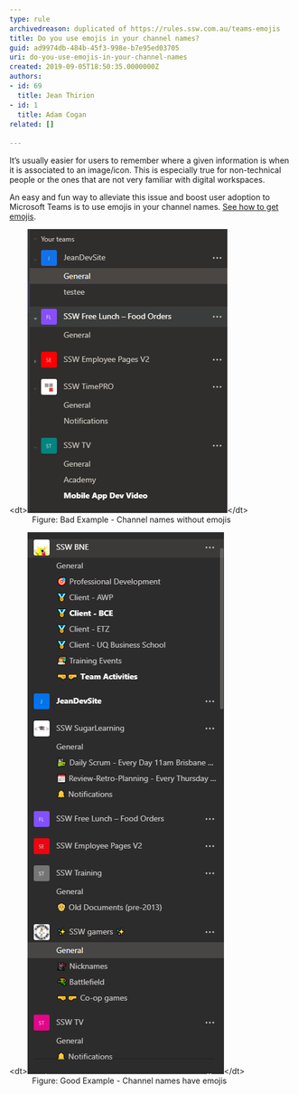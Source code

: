 ```yaml
---
type: rule
archivedreason: duplicated of https://rules.ssw.com.au/teams-emojis
title: Do you use emojis in your channel names?
guid: ad9974db-484b-45f3-998e-b7e95ed03705
uri: do-you-use-emojis-in-your-channel-names
created: 2019-09-05T18:50:35.0000000Z
authors:
- id: 69
  title: Jean Thirion
- id: 1
  title: Adam Cogan
related: []

---
```


It’s usually easier for users to remember where a given information is when it is associated to an image/icon. This is especially true for non-technical people or the ones that are not very familiar with digital workspaces.

<!--endintro-->

An easy and fun way to alleviate this issue and boost user adoption to Microsoft Teams is to use emojis in your channel names.     [See how to get emojis](https://www.howtogeek.com/208890/how-to-use-emoji-on-your-smartphone-or-pc/v).
<dl class="badImage">&lt;dt&gt;<img src="bad-no-emojis.png" alt="bad-no-emojis.png">&lt;/dt&gt;<dd>Figure: Bad Example - Channel names without emojis</dd></dl><dl class="goodImage">&lt;dt&gt;<img src="good-use-emojis.png" alt="good-use-emojis.png">&lt;/dt&gt;<dd>Figure: Good Example - Channel names have emojis<span style="color:#444444;"></span></dd></dl>
